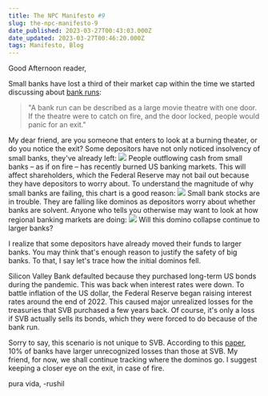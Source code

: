 ```yaml
---
title: The NPC Manifesto #9
slug: the-npc-manifesto-9
date_published: 2023-03-27T00:43:03.000Z
date_updated: 2023-03-27T00:46:20.000Z
tags: Manifesto, Blog
---
```


Good Afternoon reader,

Small banks have lost a third of their market cap within the time we started discussing about [bank runs](__GHOST_URL__/the-npc-manifesto-5/): 

> "A bank run can be described as a large movie theatre with one door. If the theatre were to catch on fire, and the door locked, people would panic for an exit."

My dear friend, are you someone that enters to look at a burning theater, or do you notice the exit? Some depositors have not only noticed insolvency of small banks, they've already left:
![](__GHOST_URL__/content/images/2023/03/Screen-Shot-2023-03-25-at-3.05.53-PM.png)
People outflowing cash from small banks – as if on fire – has recently burned US banking markets. This will affect shareholders, which the Federal Reserve may not bail out because they have depositors to worry about. To understand the magnitude of why small banks are failing, this chart is a good reason:
![](__GHOST_URL__/content/images/2023/03/image-9.jpeg)
Small bank stocks are in trouble. They are falling like dominos as depositors worry about whether banks are solvent. Anyone who tells you otherwise may want to look at how regional banking markets are doing:
![](__GHOST_URL__/content/images/2023/03/Screen-Shot-2023-03-25-at-2.50.33-PM.png)
Will this domino collapse continue to larger banks? 

I realize that some depositors have already moved their funds to larger banks. You may think that's enough reason to justify the safety of big banks. To that, I say let's trace how the initial dominos fell.

Silicon Valley Bank defaulted because they purchased long-term US bonds during the pandemic. This was back when interest rates were down. To battle inflation of the US dollar, the Federal Reserve began raising interest rates around the end of 2022. This caused major unrealized losses for the treasuries that SVB purchased a few years back. Of course, it's only a loss if SVB actually sells its bonds, which they were forced to do because of the bank run. 

Sorry to say, this scenario is not unique to SVB. According to this [paper](https://archive.is/TVf4q#selection-627.836-627.907), 10% of banks have larger unrecognized losses than those at SVB. My friend, for now, we shall continue tracking where the dominos go. I suggest keeping a closer eye on the exit, in case of fire.

pura vida,
-rushil
